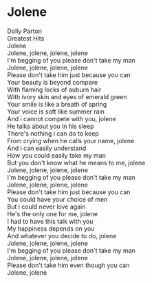 # Jolene

Dolly Parton  
Greatest Hits  
Jolene  
Jolene, jolene, jolene, jolene  
I'm begging of you please don't take my man  
Jolene, jolene, jolene, jolene  
Please don't take him just because you can  
Your beauty is beyond compare  
With flaming locks of auburn hair  
With ivory skin and eyes of emerald green  
Your smile is like a breath of spring  
Your voice is soft like summer rain  
And i cannot compete with you, jolene  
He talks about you in his sleep  
There's nothing i can do to keep  
From crying when he calls your name, jolene  
And i can easily understand  
How you could easily take my man  
But you don't know what he means to me, jolene  
Jolene, jolene, jolene, jolene  
I'm begging of you please don't take my man  
Jolene, jolene, jolene, jolene  
Please don't take him just because you can  
You could have your choice of men  
But i could never love again  
He's the only one for me, jolene  
I had to have this talk with you  
My happiness depends on you  
And whatever you decide to do, jolene  
Jolene, jolene, jolene, jolene  
I'm begging of you please don't take my man  
Jolene, jolene, jolene, jolene  
Please don't take him even though you can  
Jolene, jolene
